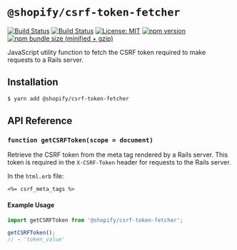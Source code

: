 # `@shopify/csrf-token-fetcher`

[![Build Status](https://github.com/Shopify/quilt/workflows/Node-CI/badge.svg?branch=main)](https://github.com/Shopify/quilt/actions?query=workflow%3ANode-CI)
[![Build Status](https://github.com/Shopify/quilt/workflows/Ruby-CI/badge.svg?branch=main)](https://github.com/Shopify/quilt/actions?query=workflow%3ARuby-CI)
[![License: MIT](https://img.shields.io/badge/License-MIT-green.svg)](LICENSE.md) [![npm version](https://badge.fury.io/js/%40shopify%2Fcsrf-token-fetcher.svg)](https://badge.fury.io/js/%40shopify%2Fcsrf-token-fetcher.svg) [![npm bundle size (minified + gzip)](https://img.shields.io/bundlephobia/minzip/@shopify/csrf-token-fetcher.svg)](https://img.shields.io/bundlephobia/minzip/@shopify/csrf-token-fetcher.svg)

JavaScript utility function to fetch the CSRF token required to make requests to a Rails server.

## Installation

```bash
$ yarn add @shopify/csrf-token-fetcher
```

## API Reference

### `function getCSRFToken(scope = document)`

Retrieve the CSRF token from the meta tag rendered by a Rails server. This token is required in the `X-CSRF-Token` header for requests to the Rails server.

In the `html.erb` file:

```
<%= csrf_meta_tags %>
```

#### Example Usage

```typescript
import getCSRFToken from '@shopify/csrf-token-fetcher';

getCSRFToken();
// → 'token_value'
```
